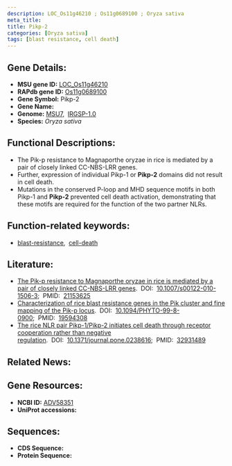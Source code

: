 ```yaml
---
description: LOC_Os11g46210 ; Os11g0689100 ; Oryza sativa
meta_title:
title: Pikp-2
categories: [Oryza sativa]
tags: [blast resistance, cell death]
---
```


## Gene Details:
- **MSU gene ID:** [LOC_Os11g46210](http://rice.uga.edu/cgi-bin/ORF_infopage.cgi?orf=LOC_Os11g46210)  
- **RAPdb gene ID:** [Os11g0689100](https://rapdb.dna.affrc.go.jp/locus/?name=Os11g0689100)  
- **Gene Symbol:** Pikp-2
- **Gene Name:**
- **Genome:**  [MSU7](http://rice.uga.edu/),&nbsp;&nbsp;[IRGSP-1.0](https://rapdb.dna.affrc.go.jp/download/irgsp1.html)
- **Species:** *Oryza sativa*

## Functional Descriptions:
   - The Pik-p resistance to Magnaporthe oryzae in rice is mediated by a pair of closely linked CC-NBS-LRR genes.
   - Further, expression of individual Pikp-1 or **Pikp-2** domains did not result in cell death.
   - Mutations in the conserved P-loop and MHD sequence motifs in both Pikp-1 and **Pikp-2** prevented cell death activation, demonstrating that these motifs are required for the function of the two partner NLRs.

## Function-related keywords:
   - [blast-resistance](/tags/blast-resistance/),&nbsp;&nbsp;[cell-death](/tags/cell-death/)

## Literature:
   - [The Pik-p resistance to Magnaporthe oryzae in rice is mediated by a pair of closely linked CC-NBS-LRR genes](https://www.doi.org/10.1007/s00122-010-1506-3).&nbsp;&nbsp;DOI:&nbsp;&nbsp;[10.1007/s00122-010-1506-3](https://www.doi.org/10.1007/s00122-010-1506-3);&nbsp;&nbsp;PMID:&nbsp;&nbsp;[21153625](https://pubmed.ncbi.nlm.nih.gov/21153625/)
   - [Characterization of rice blast resistance genes in the Pik cluster and fine mapping of the Pik-p locus](https://www.doi.org/10.1094/PHYTO-99-8-0900).&nbsp;&nbsp;DOI:&nbsp;&nbsp;[10.1094/PHYTO-99-8-0900](https://www.doi.org/10.1094/PHYTO-99-8-0900);&nbsp;&nbsp;PMID:&nbsp;&nbsp;[19594308](https://pubmed.ncbi.nlm.nih.gov/19594308/)
   - [The rice NLR pair Pikp-1/Pikp-2 initiates cell death through receptor cooperation rather than negative regulation](https://www.doi.org/10.1371/journal.pone.0238616).&nbsp;&nbsp;DOI:&nbsp;&nbsp;[10.1371/journal.pone.0238616](https://www.doi.org/10.1371/journal.pone.0238616);&nbsp;&nbsp;PMID:&nbsp;&nbsp;[32931489](https://pubmed.ncbi.nlm.nih.gov/32931489/)

## Related News:

## Gene Resources:
- **NCBI ID:**  [ADV58351](http://www.ncbi.nlm.nih.gov/nuccore/ADV58351)
- **UniProt accessions:** [](https://www.uniprot.org/uniprotkb//entry)

## Sequences:
- **CDS Sequence:**
- **Protein Sequence:**
